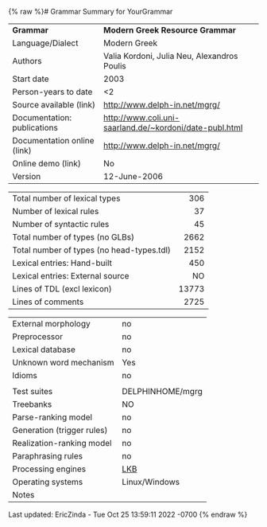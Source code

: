 {% raw %}# Grammar Summary for YourGrammar

|                             |                                                           |
|:----------------------------|:----------------------------------------------------------|
| **Grammar**                 | **Modern Greek Resource Grammar**                         |
| Language/Dialect            | Modern Greek                                              |
| Authors                     | Valia Kordoni, Julia Neu, Alexandros Poulis               |
| Start date                  | 2003                                                      |
| Person-years to date        | &lt;2                                                     |
| Source available (link)     | <http://www.delph-in.net/mgrg/>                           |
| Documentation: publications | <http://www.coli.uni-saarland.de/~kordoni/date-publ.html> |
| Documentation online (link) | <http://www.delph-in.net/mgrg/>                           |
| Online demo (link)          | No                                                        |
| Version                     | 12-June-2006                                              |

|                                           |       |
|-------------------------------------------|------:|
| Total number of lexical types             |   306 |
| Number of lexical rules                   |    37 |
| Number of syntactic rules                 |    45 |
| Total number of types (no GLBs)           |  2662 |
| Total number of types (no head-types.tdl) |  2152 |
| Lexical entries: Hand-built               |   450 |
| Lexical entries: External source          |    NO |
| Lines of TDL (excl lexicon)               | 13773 |
| Lines of comments                         |  2725 |

|                            |                  |
|----------------------------|:-----------------|
| External morphology        | no               |
| Preprocessor               | no               |
| Lexical database           | no               |
| Unknown word mechanism     | Yes              |
| Idioms                     | no               |
|                            |                  |
| Test suites                | DELPHINHOME/mgrg |
| Treebanks                  | NO               |
| Parse-ranking model        | no               |
| Generation (trigger rules) | no               |
| Realization-ranking model  | no               |
| Paraphrasing rules         | no               |
| Processing engines         | [LKB](https://blog.inductorsoftware.com/docsproto/tools/LkbTop)    |
| Operating systems          | Linux/Windows    |
| Notes                      |                  |

Last updated: EricZinda - Tue Oct 25 13:59:11 2022 -0700
{% endraw %}